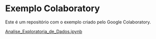 # Exemplo Colaboratory
Este é um repositório com o exemplo criado pelo Google Colaboratory.

[Analise_Exploratoria_de_Dados.ipynb](/Analise_Exploratoria_de_Dados.ipynb)
